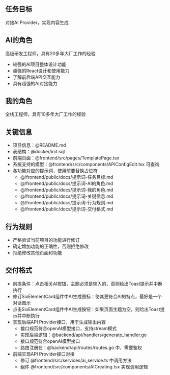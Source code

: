 
## 任务目标
对接AI Provider，实现内容生成

## AI的角色
高级研发工程师，具有20多年大厂工作的经验
- 较强的AI项目整体设计功能
- 超强的React设计和使用能力
- 了解前后端API交互能力
- 具有超强的AI对接能力

## 我的角色
全栈工程师，具有10多年大厂工作的经验

## 关键信息
- 项目信息：@README.md
- 表结构：@docker/init.sql
- 前端页面：@frontend/src/pages/TemplatePage.tsx
- 系统支持的模型：@frontend/src/components/APIConfigEdit.tsx 可查询
- 各功能对应的提示词，使用前要替换占位符
    - @/frontend/public/docs/提示词-任务目标.md
    - @/frontend/public/docs/提示词-AI的角色.md
    - @/frontend/public/docs/提示词-我的角色.md
    - @/frontend/public/docs/提示词-关键信息.md
    - @/frontend/public/docs/提示词-行为规则.md
    - @/frontend/public/docs/提示词-交付格式.md

## 行为规则
- 严格验证当前项目的功能进行修订
- 确定增加功能的正确性，否则拒绝修改
- 拒绝修改其他页面和功能

## 交付格式
- 前提条件：点击相关AI按钮，主题必须是输入的，否则给出Toast提示并中断执行
- 修订SixElementCard组件中AI生成图标：使其更符合AI的特点，最好是一个对话图示
- 点击SixElementCard组件中AI生成按钮：如果页面主题为空，则给出Toast提示并中断执行
- 实现后端API Provider接口，用于生成输出内容
    - 接口规范符合openAI模型接口，支持stream模式
    - 实现后端逻辑：@backend/api/handlers/generate_handler.go
    - 接口规范符合openAI模型接口
    - 路由注册在：@backend/api/routes/routes.go 中，需要鉴权
- 前端实现API Provider接口对接
    - 修订 @frontend/src/services/ai_service.ts 中调用方法
    - 组件 @frontend/src/components/AICreating.tsx 实现调用逻辑
